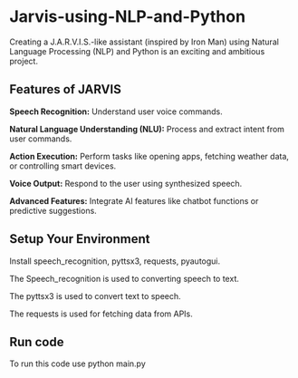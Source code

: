 # Jarvis-using-NLP-and-Python

Creating a J.A.R.V.I.S.-like assistant (inspired by Iron Man) using Natural Language Processing (NLP) and Python is an exciting and ambitious project.

## Features of JARVIS
<b>Speech Recognition:</b> Understand user voice commands.

<b>Natural Language Understanding (NLU):</b>  Process and extract intent from user commands.

<b>Action Execution:</b> Perform tasks like opening apps, fetching weather data, or controlling smart devices.

<b>Voice Output:</b>  Respond to the user using synthesized speech.

<b>Advanced Features:</b> Integrate AI features like chatbot functions or predictive suggestions.

## Setup Your Environment
Install speech_recognition, pyttsx3, requests, pyautogui.

The Speech_recognition is used to converting speech to text.

The pyttsx3 is used to convert text to speech.

The requests is used for fetching data from APIs.

## Run code
To run this code use python main.py
